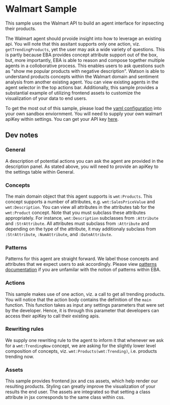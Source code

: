 # Walmart Sample

This sample uses the Walmart API to build an agent interface for inpsecting their products.

The Walmart agent should prvoide insight into how to leverage an existing api. You will note that this assitant supports only one action, viz. `getTrendingProducts`, yet the user may ask a wide variety of questions. This is partly because EBA provides concept attribute support out of the box, but, more importantly, EBA is able to reason and compose together multiple agents in a colloborative process. This enables users to ask questions such as "show me popular products with negative description". Watson is able to understand products concepts within the Walmart domain and sentiment analysis from another existing agent. You can view existing agents in the agent selector in the top actions bar. Additionally, this sample provides a substantial example of utilizing frontend assets to customize the visualization of your data to end users.

To get the most out of this sample, please load the [yaml configuration](./walmart.yaml) into your own sandbox enviornment. You will need to supply your own walmart apiKey within settings. You can get your API key [here](https://developer.walmartlabs.com).

## Dev notes

### General

A description of potential actions you can ask the agent are provided in the description panel. As stated above, you will need to provide an apiKey to the settings table within General.

### Concepts

The main domain object that this agent supports is `wmt:Products`. This concept supports a number of attributes, e.g. `wmt:SalesPriceValue` and `wmt:Description`. You can view all attributes in the attributes tab for the `wmt:Product` concept. Note that you must subclass these attributes appropriately. For instance, `wmt:Description` subclasses from `:Attribute` and `:StrAttribute`. All attributes must subclass from `:Attribute` and depending on the type of the attribute, it may additionaly subclass from `:StrAttribute`, `:NumAttribute`, and `:DateAttribute`.

### Patterns

Patterns for this agent are straight forward. We label those concepts and attributes that we expect users to ask accordingly. Please view [patterns documentation](../docs/components/Patterns.md) if you are unfamilar with the notion of patterns within EBA.

### Actions

This sample makes use of one action, viz. a call to get all trending products. You will notice that the action body contains the definition of the `main` function. This function takes as input any settings parameters that were set by the developer. Hence, it is through this parameter that developers can access their apiKey to call their existing apis.

### Rewriting rules

We supply one rewriting rule to the agent to inform it that whenever we ask for a `wmt:TrendingNow` concept, we are asking for the slightly lower level composition of concepts, viz. `wmt:Products(wmt:Trending)`, i.e. products trending now.

### Assets

This sample provides frontend jsx and css assets, which help render our resulting products. Styling can greatly improve the visualization of your results the end user. The assets are integrated so that setting a class attribute in jsx corresponds to the same class within css.

